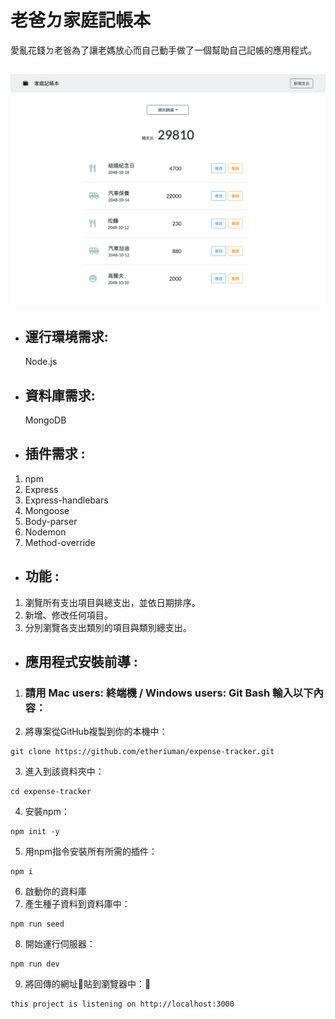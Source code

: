 # 老爸ㄉ家庭記帳本
  愛亂花錢ㄉ老爸為了讓老媽放心而自己動手做了一個幫助自己記帳的應用程式。


![Image](https://github.com/etheriuman/expense-tracker/blob/master/expense-tracker.png)
---
- ## 運行環境需求:
  Node.js

- ## 資料庫需求:
  MongoDB

- ## 插件需求 :
1. npm
2. Express
3. Express-handlebars
4. Mongoose
5. Body-parser
6. Nodemon
7. Method-override

- ## 功能 :
1. 瀏覽所有支出項目與總支出，並依日期排序。
2. 新增、修改任何項目。
3. 分別瀏覽各支出類別的項目與類別總支出。

- ## 應用程式安裝前導 :
1. ### 請用 Mac users: 終端機 / Windows users: Git Bash 輸入以下內容：

2. 將專案從GitHub複製到你的本機中：
```
git clone https://github.com/etheriuman/expense-tracker.git
```
3. 進入到該資料夾中：
```
cd expense-tracker
```
4. 安裝npm：
```
npm init -y
```
5. 用npm指令安裝所有所需的插件：
```
npm i
```
6. 啟動你的資料庫
7. 產生種子資料到資料庫中：
```
npm run seed
```
8. 開始運行伺服器：
```
npm run dev
```
9. 將回傳的網址貼到瀏覽器中：
```
this project is listening on http://localhost:3000
```